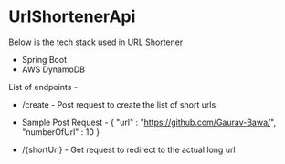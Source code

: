 # UrlShortenerApi
Below is the tech stack used in URL Shortener
- Spring Boot
- AWS DynamoDB

List of endpoints - 
- /create - Post request to create the list of short urls
- Sample Post Request - 
  {
    "url" : "https://github.com/Gaurav-Bawa/",
    "numberOfUrl" : 10
  }

- /{shortUrl} - Get request to redirect to the actual long url

